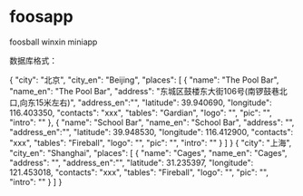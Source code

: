 # foosapp
foosball winxin miniapp

数据库格式：

{
    "city": "北京",
    "city_en": "Beijing",
    "places": [
	{
	    "name": "The Pool Bar",
	    "name_en": "The Pool Bar",
	    "address": "东城区鼓楼东大街106号(南锣鼓巷北口,向东15米左右)",
	    "address_en":"",
	    "latitude": 39.940690,
	    "longitude": 116.403350,
	    "contacts": "xxx",
	    "tables": "Gardian",
	    "logo": "",
	    "pic": "",
	    "intro": ""
	},
	{
	    "name": "School Bar",
	    "name_en": "School Bar",
	    "address": "",
	    "address_en":"",
	    "latitude": 39.948530,
	    "longitude": 116.412900,
	    "contacts": "xxx",
	    "tables": "Fireball",
	    "logo": "",
	    "pic": "",
	    "intro": ""
	}
    ]
}
{
    "city": "上海",
    "city_en": "Shanghai",
    "places": [
	{
	    "name": "Cages",
	    "name_en": "Cages",
	    "address": "",
	    "address_en":"",
	    "latitude": 31.235397,
	    "longitude": 121.453018,
	    "contacts": "xxx",
	    "tables": "Fireball",
	    "logo": "",
	    "pic": "",
	    "intro": ""
	}
    ]
}

